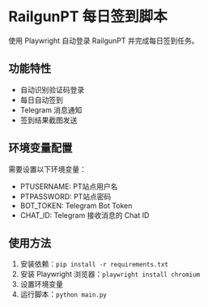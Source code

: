 # RailgunPT 每日签到脚本

使用 Playwright 自动登录 RailgunPT 并完成每日签到任务。

## 功能特性
- 自动识别验证码登录
- 每日自动签到
- Telegram 消息通知
- 签到结果截图发送

## 环境变量配置
需要设置以下环境变量：
- PTUSERNAME: PT站点用户名
- PTPASSWORD: PT站点密码
- BOT_TOKEN: Telegram Bot Token
- CHAT_ID: Telegram 接收消息的 Chat ID

## 使用方法
1. 安装依赖：`pip install -r requirements.txt`
2. 安装 Playwright 浏览器：`playwright install chromium`
3. 设置环境变量
4. 运行脚本：`python main.py`